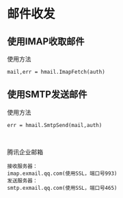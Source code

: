# 邮件收发

## 使用IMAP收取邮件

使用方法

```
mail,err = hmail.ImapFetch(auth)
```

## 使用SMTP发送邮件

使用方法

```
err = hmail.SmtpSend(mail,auth)
```

<br>

腾讯企业邮箱

```
接收服务器：    
imap.exmail.qq.com(使用SSL，端口号993)   
发送服务器：   
smtp.exmail.qq.com(使用SSL，端口号465)  
```
